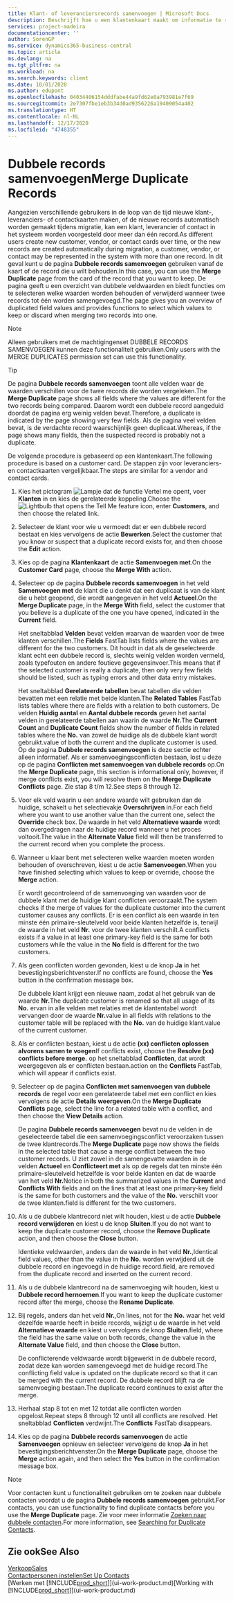 ```yaml
---
title: Klant- of leveranciersrecords samenvoegen | Microsoft Docs
description: Beschrijft hoe u een klantenkaart maakt om informatie te registreren over elke nieuwe klant of cliënt aan wie u verkoopt.
services: project-madeira
documentationcenter: ''
author: SorenGP
ms.service: dynamics365-business-central
ms.topic: article
ms.devlang: na
ms.tgt_pltfrm: na
ms.workload: na
ms.search.keywords: client
ms.date: 10/01/2020
ms.author: edupont
ms.openlocfilehash: 04034406154dddfabe44a9fd62e0a793981e7f69
ms.sourcegitcommit: 2e7307fbe1eb3b34d0ad9356226a19409054a402
ms.translationtype: HT
ms.contentlocale: nl-NL
ms.lasthandoff: 12/17/2020
ms.locfileid: "4748355"
---
```

# <a name="merge-duplicate-records"></a><span data-ttu-id="4a2ab-103">Dubbele records samenvoegen</span><span class="sxs-lookup"><span data-stu-id="4a2ab-103">Merge Duplicate Records</span></span>
<span data-ttu-id="4a2ab-104">Aangezien verschillende gebruikers in de loop van de tijd nieuwe klant-, leveranciers- of contactkaarten maken, of de nieuwe records automatisch worden gemaakt tijdens migratie, kan een klant, leverancier of contact in het systeem worden voorgesteld door meer dan één record.</span><span class="sxs-lookup"><span data-stu-id="4a2ab-104">As different users create new customer, vendor, or contact cards over time, or the new records are created automatically during migration, a customer, vendor, or contact may be represented in the system with more than one record.</span></span> <span data-ttu-id="4a2ab-105">In dit geval kunt u de pagina **Dubbele records samenvoegen** gebruiken vanaf de kaart of de record die u wilt behouden.</span><span class="sxs-lookup"><span data-stu-id="4a2ab-105">In this case, you can use the **Merge Duplicate** page from the card of the record that you want to keep.</span></span> <span data-ttu-id="4a2ab-106">De pagina geeft u een overzicht van dubbele veldwaarden en biedt functies om te selecteren welke waarden worden behouden of verwijderd wanneer twee records tot één worden samengevoegd.</span><span class="sxs-lookup"><span data-stu-id="4a2ab-106">The page gives you an overview of duplicated field values and provides functions to select which values to keep or discard when merging two records into one.</span></span>

> [!NOTE]
> <span data-ttu-id="4a2ab-107">Alleen gebruikers met de machtigingenset DUBBELE RECORDS SAMENVOEGEN kunnen deze functionaliteit gebruiken.</span><span class="sxs-lookup"><span data-stu-id="4a2ab-107">Only users with the MERGE DUPLICATES permission set can use this functionality.</span></span>

> [!TIP]
> <span data-ttu-id="4a2ab-108">De pagina **Dubbele records samenvoegen** toont alle velden waar de waarden verschillen voor de twee records die worden vergeleken.</span><span class="sxs-lookup"><span data-stu-id="4a2ab-108">The **Merge Duplicate** page shows all fields where the values are different for the two records being compared.</span></span> <span data-ttu-id="4a2ab-109">Daarom wordt een dubbele record aangeduid doordat de pagina erg weinig velden bevat.</span><span class="sxs-lookup"><span data-stu-id="4a2ab-109">Therefore, a duplicate is indicated by the page showing very few fields.</span></span> <span data-ttu-id="4a2ab-110">Als de pagina veel velden bevat, is de verdachte record waarschijnlijk geen duplicaat.</span><span class="sxs-lookup"><span data-stu-id="4a2ab-110">Whereas, if the page shows many fields, then the suspected record is probably not a duplicate.</span></span>

<span data-ttu-id="4a2ab-111">De volgende procedure is gebaseerd op een klantenkaart.</span><span class="sxs-lookup"><span data-stu-id="4a2ab-111">The following procedure is based on a customer card.</span></span> <span data-ttu-id="4a2ab-112">De stappen zijn voor leveranciers- en contactkaarten vergelijkbaar.</span><span class="sxs-lookup"><span data-stu-id="4a2ab-112">The steps are similar for a vendor  and contact cards.</span></span>

1. <span data-ttu-id="4a2ab-113">Kies het pictogram ![Lampje dat de functie Vertel me opent](media/ui-search/search_small.png "Vertel me wat u wilt doen"), voer **Klanten** in en kies de gerelateerde koppeling.</span><span class="sxs-lookup"><span data-stu-id="4a2ab-113">Choose the ![Lightbulb that opens the Tell Me feature](media/ui-search/search_small.png "Tell me what you want to do") icon, enter **Customers**, and then choose the related link.</span></span>
2. <span data-ttu-id="4a2ab-114">Selecteer de klant voor wie u vermoedt dat er een dubbele record bestaat en kies vervolgens de actie **Bewerken**.</span><span class="sxs-lookup"><span data-stu-id="4a2ab-114">Select the customer that you know or suspect that a duplicate record exists for, and then choose the **Edit** action.</span></span>
3. <span data-ttu-id="4a2ab-115">Kies op de pagina **Klantenkaart** de actie **Samenvoegen met**.</span><span class="sxs-lookup"><span data-stu-id="4a2ab-115">On the **Customer Card** page, choose the **Merge With** action.</span></span>
4. <span data-ttu-id="4a2ab-116">Selecteer op de pagina **Dubbele records samenvoegen** in het veld **Samenvoegen met** de klant die u denkt dat een duplicaat is van de klant die u hebt geopend, die wordt aangegeven in het veld **Actueel**.</span><span class="sxs-lookup"><span data-stu-id="4a2ab-116">On the **Merge Duplicate** page, in the **Merge With** field, select the customer that you believe is a duplicate of the one you have opened, indicated in the **Current** field.</span></span>

    <span data-ttu-id="4a2ab-117">Het sneltabblad **Velden** bevat velden waarvan de waarden voor de twee klanten verschillen.</span><span class="sxs-lookup"><span data-stu-id="4a2ab-117">The **Fields** FastTab lists fields where the values are different for the two customers.</span></span> <span data-ttu-id="4a2ab-118">Dit houdt in dat als de geselecteerde klant echt een dubbele record is, slechts weinig velden worden vermeld, zoals typefouten en andere foutieve gegevensinvoer.</span><span class="sxs-lookup"><span data-stu-id="4a2ab-118">This means that if the selected customer is really a duplicate, then only very few fields should be listed, such as typing errors and other data entry mistakes.</span></span>

    <span data-ttu-id="4a2ab-119">Het sneltabblad **Gerelateerde tabellen** bevat tabellen die velden bevatten met een relatie met beide klanten.</span><span class="sxs-lookup"><span data-stu-id="4a2ab-119">The **Related Tables** FastTab lists tables where there are fields with a relation to both customers.</span></span> <span data-ttu-id="4a2ab-120">De velden **Huidig aantal** en **Aantal dubbele records** geven het aantal velden in gerelateerde tabellen aan waarin de waarde **Nr.**</span><span class="sxs-lookup"><span data-stu-id="4a2ab-120">The **Current Count** and **Duplicate Count** fields show the number of fields in related tables where the **No.**</span></span> <span data-ttu-id="4a2ab-121">van zowel de huidige als de dubbele klant wordt gebruikt.</span><span class="sxs-lookup"><span data-stu-id="4a2ab-121">value of both the current and the duplicate customer is used.</span></span> <span data-ttu-id="4a2ab-122">Op de pagina **Dubbele records samenvoegen** is deze sectie echter alleen informatief. Als er samenvoegingsconflicten bestaan, lost u deze op de pagina **Conflicten met samenvoegen van dubbele records** op.</span><span class="sxs-lookup"><span data-stu-id="4a2ab-122">On the **Merge Duplicate** page, this section is informational only, however, if merge conflicts exist, you will resolve them on the **Merge Duplicate Conflicts** page.</span></span> <span data-ttu-id="4a2ab-123">Zie stap 8 t/m 12.</span><span class="sxs-lookup"><span data-stu-id="4a2ab-123">See steps 8 through 12.</span></span>   

5. <span data-ttu-id="4a2ab-124">Voor elk veld waarin u een andere waarde wilt gebruiken dan de huidige, schakelt u het selectievakje **Overschrijven** in.</span><span class="sxs-lookup"><span data-stu-id="4a2ab-124">For each field where you want to use another value than the current one, select the **Override** check box.</span></span> <span data-ttu-id="4a2ab-125">De waarde in het veld **Alternatieve waarde** wordt dan overgedragen naar de huidige record wanneer u het proces voltooit.</span><span class="sxs-lookup"><span data-stu-id="4a2ab-125">The value in the **Alternate Value** field will then be transferred to the current record when you complete the process.</span></span>
6. <span data-ttu-id="4a2ab-126">Wanneer u klaar bent met selecteren welke waarden moeten worden behouden of overschreven, kiest u de actie **Samenvoegen**.</span><span class="sxs-lookup"><span data-stu-id="4a2ab-126">When you have finished selecting which values to keep or override, choose the **Merge** action.</span></span>

    <span data-ttu-id="4a2ab-127">Er wordt gecontroleerd of de samenvoeging van waarden voor de dubbele klant met de huidige klant conflicten veroorzaakt.</span><span class="sxs-lookup"><span data-stu-id="4a2ab-127">The system checks if the merge of values for the duplicate customer into the current customer causes any conflicts.</span></span> <span data-ttu-id="4a2ab-128">Er is een conflict als een waarde in ten minste één primaire-sleutelveld voor beide klanten hetzelfde is, terwijl de waarde in het veld **Nr.** voor de twee klanten verschilt.</span><span class="sxs-lookup"><span data-stu-id="4a2ab-128">A conflicts exists if a value in at least one primary-key field is the same for both customers while the value in the **No** field is different for the two customers.</span></span>

7. <span data-ttu-id="4a2ab-129">Als geen conflicten worden gevonden, kiest u de knop **Ja** in het bevestigingsberichtvenster.</span><span class="sxs-lookup"><span data-stu-id="4a2ab-129">If no conflicts are found, choose the **Yes** button in the confirmation message box.</span></span>

    <span data-ttu-id="4a2ab-130">De dubbele klant krijgt een nieuwe naam, zodat al het gebruik van de waarde **Nr.**</span><span class="sxs-lookup"><span data-stu-id="4a2ab-130">The duplicate customer is renamed so that all usage of its **No.**</span></span> <span data-ttu-id="4a2ab-131">ervan in alle velden met relaties met de klantentabel wordt vervangen door de waarde **Nr.**</span><span class="sxs-lookup"><span data-stu-id="4a2ab-131">value in all fields with relations to the customer table will be replaced with the **No.**</span></span> <span data-ttu-id="4a2ab-132">van de huidige klant.</span><span class="sxs-lookup"><span data-stu-id="4a2ab-132">value of the current customer.</span></span>
8. <span data-ttu-id="4a2ab-133">Als er conflicten bestaan, kiest u de actie **(xx) conflicten oplossen alvorens samen te voegen**</span><span class="sxs-lookup"><span data-stu-id="4a2ab-133">If conflicts exist, choose the **Resolve (xx) conflicts before merge.**</span></span> <span data-ttu-id="4a2ab-134">op het sneltabblad **Conflicten**, dat wordt weergegeven als er conflicten bestaan.</span><span class="sxs-lookup"><span data-stu-id="4a2ab-134">action on the **Conflicts** FastTab, which will appear if conflicts exist.</span></span>
9. <span data-ttu-id="4a2ab-135">Selecteer op de pagina **Conflicten met samenvoegen van dubbele records** de regel voor een gerelateerde tabel met een conflict en kies vervolgens de actie **Details weergeven**.</span><span class="sxs-lookup"><span data-stu-id="4a2ab-135">On the **Merge Duplicate Conflicts** page, select the line for a related table with a conflict, and then choose the **View Details** action.</span></span>

    <span data-ttu-id="4a2ab-136">De pagina **Dubbele records samenvoegen** bevat nu de velden in de geselecteerde tabel die een samenvoegingsconflict veroorzaken tussen de twee klantrecords.</span><span class="sxs-lookup"><span data-stu-id="4a2ab-136">The **Merge Duplicate** page now shows the fields in the selected table that cause a merge conflict between the two customer records.</span></span> <span data-ttu-id="4a2ab-137">U ziet zowel in de samengevatte waarden in de velden **Actueel** en **Conflicteert met** als op de regels dat ten minste één primaire-sleutelveld hetzelfde is voor beide klanten en dat de waarde van het veld **Nr.**</span><span class="sxs-lookup"><span data-stu-id="4a2ab-137">Notice in both the summarized values in the **Current** and **Conflicts With** fields and on the lines that at least one primary-key field is the same for both customers and the value of the **No.**</span></span> <span data-ttu-id="4a2ab-138">verschilt voor de twee klanten.</span><span class="sxs-lookup"><span data-stu-id="4a2ab-138">field is different for the two customers.</span></span>   
10. <span data-ttu-id="4a2ab-139">Als u de dubbele klantrecord niet wilt houden, kiest u de actie **Dubbele record verwijderen** en kiest u de knop **Sluiten**.</span><span class="sxs-lookup"><span data-stu-id="4a2ab-139">If you do not want to keep the duplicate customer record, choose the **Remove Duplicate** action, and then choose the **Close** button.</span></span>

    <span data-ttu-id="4a2ab-140">Identieke veldwaarden, anders dan de waarde in het veld **Nr.**,</span><span class="sxs-lookup"><span data-stu-id="4a2ab-140">Identical field values, other than the value in the **No.**</span></span> <span data-ttu-id="4a2ab-141">worden verwijderd uit de dubbele record en ingevoegd in de huidige record.</span><span class="sxs-lookup"><span data-stu-id="4a2ab-141">field, are removed from the duplicate record and inserted on the current record.</span></span>
11. <span data-ttu-id="4a2ab-142">Als u de dubbele klantrecord na de samenvoeging wilt houden, kiest u **Dubbele record hernoemen**.</span><span class="sxs-lookup"><span data-stu-id="4a2ab-142">If you want to keep the duplicate customer record after the merge,  choose the **Rename Duplicate**.</span></span>
12. <span data-ttu-id="4a2ab-143">Bij regels, anders dan het veld **Nr.**,</span><span class="sxs-lookup"><span data-stu-id="4a2ab-143">On lines, not for the **No.**</span></span> <span data-ttu-id="4a2ab-144">waar het veld dezelfde waarde heeft in beide records, wijzigt u de waarde in het veld **Alternatieve waarde** en kiest u vervolgens de knop **Sluiten**.</span><span class="sxs-lookup"><span data-stu-id="4a2ab-144">field, where the field has the same value on both records, change the value in the **Alternate Value** field, and then choose the **Close** button.</span></span>

    <span data-ttu-id="4a2ab-145">De conflicterende veldwaarde wordt bijgewerkt in de dubbele record, zodat deze kan worden samengevoegd met de huidige record.</span><span class="sxs-lookup"><span data-stu-id="4a2ab-145">The conflicting field value is updated on the duplicate record so that it can be merged with the current record.</span></span> <span data-ttu-id="4a2ab-146">De dubbele record blijft na de samenvoeging bestaan.</span><span class="sxs-lookup"><span data-stu-id="4a2ab-146">The duplicate record continues to exist after the merge.</span></span>
13. <span data-ttu-id="4a2ab-147">Herhaal stap 8 tot en met 12 totdat alle conflicten worden opgelost.</span><span class="sxs-lookup"><span data-stu-id="4a2ab-147">Repeat steps 8 through 12 until all conflicts are resolved.</span></span> <span data-ttu-id="4a2ab-148">Het sneltabblad **Conflicten** verdwijnt.</span><span class="sxs-lookup"><span data-stu-id="4a2ab-148">The **Conflicts** FastTab disappears.</span></span>
14. <span data-ttu-id="4a2ab-149">Kies op de pagina **Dubbele records samenvoegen** de actie **Samenvoegen** opnieuw en selecteer vervolgens de knop **Ja** in het bevestigingsberichtvenster.</span><span class="sxs-lookup"><span data-stu-id="4a2ab-149">On the **Merge Duplicate** page, choose the **Merge** action again, and then select the **Yes** button in the confirmation message box.</span></span>

> [!NOTE]
> <span data-ttu-id="4a2ab-150">Voor contacten kunt u functionaliteit gebruiken om te zoeken naar dubbele contacten voordat u de pagina **Dubbele records samenvoegen** gebruikt.</span><span class="sxs-lookup"><span data-stu-id="4a2ab-150">For contacts, you can use functionality to find duplicate contacts before you use the **Merge Duplicate** page.</span></span> <span data-ttu-id="4a2ab-151">Zie voor meer informatie [Zoeken naar dubbele contacten](marketing-setup-contacts.md#searching-for-duplicate-contacts).</span><span class="sxs-lookup"><span data-stu-id="4a2ab-151">For more information, see [Searching for Duplicate Contacts](marketing-setup-contacts.md#searching-for-duplicate-contacts).</span></span>

## <a name="see-also"></a><span data-ttu-id="4a2ab-152">Zie ook</span><span class="sxs-lookup"><span data-stu-id="4a2ab-152">See Also</span></span>
[<span data-ttu-id="4a2ab-153">Verkoop</span><span class="sxs-lookup"><span data-stu-id="4a2ab-153">Sales</span></span>](sales-manage-sales.md)  
[<span data-ttu-id="4a2ab-154">Contactpersonen instellen</span><span class="sxs-lookup"><span data-stu-id="4a2ab-154">Set Up Contacts</span></span>](marketing-setup-contacts.md)  
<span data-ttu-id="4a2ab-155">[Werken met [!INCLUDE[prod_short](includes/prod_short.md)]](ui-work-product.md)</span><span class="sxs-lookup"><span data-stu-id="4a2ab-155">[Working with [!INCLUDE[prod_short](includes/prod_short.md)]](ui-work-product.md)</span></span>
